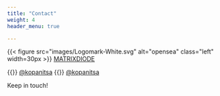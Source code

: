 ```yaml
---
title: "Contact"
weight: 4
header_menu: true

---
```


{{< figure src="images/Logomark-White.svg" alt="opensea" class="left" width=30px >}}
[ MATRIXDIODE](https://opensea.io/collection/matrix-diode)

{{<icon class="fa fa-twitter">}}&nbsp;[@kopanitsa](https://twitter.com/kopanitsa)
{{<icon class="fa fa-github">}}&nbsp;[@kopanitsa](https://github.com/kopanitsa)

Keep in touch!
